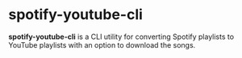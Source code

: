 # spotify-youtube-cli
**spotify-youtube-cli** is a CLI utility for converting Spotify playlists to YouTube playlists with an option to download the songs.
